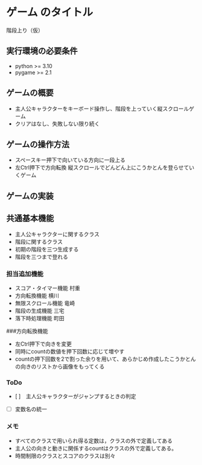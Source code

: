 # ゲーム のタイトル
階段上り（仮）


## 実行環境の必要条件
* python >= 3.10
* pygame >= 2.1

## ゲームの概要
* 主人公キャラクターをキーボード操作し、階段を上っていく縦スクロールゲーム
* クリアはなし、失敗しない限り続く

## ゲームの操作方法
* スペースキー押下で向いている方向に一段上る
* 左Ctrl押下で方向転換
縦スクロールでどんどん上にこうかとんを登らせていくゲーム

## ゲームの実装
## 共通基本機能
* 主人公キャラクターに関するクラス
* 階段に関するクラス
* 初期の階段を三つ生成する
* 階段を三つまで登れる

### 担当追加機能
* スコア・タイマー機能  村重
* 方向転換機能          横川
* 無限スクロール機能    竜崎
* 階段の生成機能        三宅
* 落下時処理機能        町田

###方向転換機能
* 左Ctrl押下で向きを変更
* 同時にcountの数値を押下回数に応じて増やす
* countの押下回数を2で割った余りを用いて、あらかじめ作成したこうかとんの向きのリストから画像をもってくる
### ToDo
- [ ]　主人公キャラクターがジャンプするときの判定
- [ ]  変数名の統一

### メモ
* すべてのクラスで用いられ得る定数は，クラスの外で定義してある
* 主人公の向きと動きに関係するcountはクラスの外で定義してある。
* 時間制限のクラスとスコアのクラスは別々

